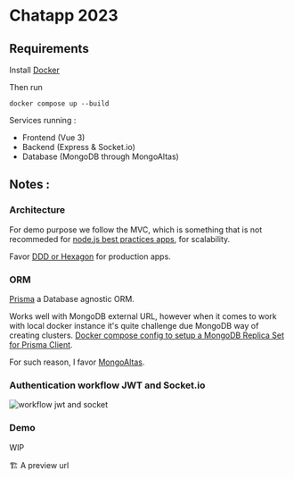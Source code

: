# Chatapp 2023

## Requirements
Install [Docker](https://www.docker.com/)

Then run 
```
docker compose up --build
```

Services running : 
- Frontend (Vue 3)
- Backend (Express & Socket.io)
- Database (MongoDB through MongoAltas)

## Notes :

### Architecture
For demo purpose we follow the MVC, which is something that is not recommeded for [node.js best practices apps](https://github.com/goldbergyoni/nodebestpractices#1-project-architecture-practices), for scalability.

Favor [DDD or Hexagon](https://herbertograca.com/2017/11/16/explicit-architecture-01-ddd-hexagonal-onion-clean-cqrs-how-i-put-it-all-together/) for production apps.

### ORM
[Prisma](https://www.prisma.io/docs/getting-started) a Database agnostic ORM.

Works well with MongoDB external URL, however when it comes to work with local docker instance it's quite challenge due MongoDB way of creating clusters. 
[Docker compose config to setup a MongoDB Replica Set for Prisma Client](https://github.com/prisma/prisma/discussions/22442).

For such reason, I favor [MongoAltas](https://www.mongodb.com/atlas/database). 

### Authentication workflow JWT and Socket.io

![workflow jwt and socket](https://i.imgur.com/Yk7tLeL.png)

### Demo

WIP

🏗️ A preview url